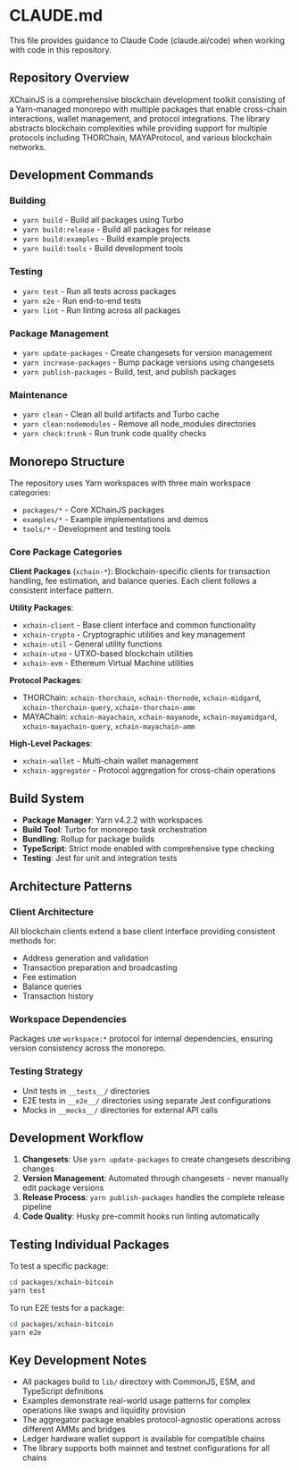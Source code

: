 # CLAUDE.md

This file provides guidance to Claude Code (claude.ai/code) when working with code in this repository.

## Repository Overview

XChainJS is a comprehensive blockchain development toolkit consisting of a Yarn-managed monorepo with multiple packages that enable cross-chain interactions, wallet management, and protocol integrations. The library abstracts blockchain complexities while providing support for multiple protocols including THORChain, MAYAProtocol, and various blockchain networks.

## Development Commands

### Building
- `yarn build` - Build all packages using Turbo
- `yarn build:release` - Build all packages for release
- `yarn build:examples` - Build example projects
- `yarn build:tools` - Build development tools

### Testing
- `yarn test` - Run all tests across packages
- `yarn e2e` - Run end-to-end tests
- `yarn lint` - Run linting across all packages

### Package Management
- `yarn update-packages` - Create changesets for version management
- `yarn increase-packages` - Bump package versions using changesets
- `yarn publish-packages` - Build, test, and publish packages

### Maintenance
- `yarn clean` - Clean all build artifacts and Turbo cache
- `yarn clean:nodemodules` - Remove all node_modules directories
- `yarn check:trunk` - Run trunk code quality checks

## Monorepo Structure

The repository uses Yarn workspaces with three main workspace categories:
- `packages/*` - Core XChainJS packages
- `examples/*` - Example implementations and demos
- `tools/*` - Development and testing tools

### Core Package Categories

**Client Packages** (`xchain-*`): Blockchain-specific clients for transaction handling, fee estimation, and balance queries. Each client follows a consistent interface pattern.

**Utility Packages**:
- `xchain-client` - Base client interface and common functionality
- `xchain-crypto` - Cryptographic utilities and key management
- `xchain-util` - General utility functions
- `xchain-utxo` - UTXO-based blockchain utilities
- `xchain-evm` - Ethereum Virtual Machine utilities

**Protocol Packages**:
- THORChain: `xchain-thorchain`, `xchain-thornode`, `xchain-midgard`, `xchain-thorchain-query`, `xchain-thorchain-amm`
- MAYAChain: `xchain-mayachain`, `xchain-mayanode`, `xchain-mayamidgard`, `xchain-mayachain-query`, `xchain-mayachain-amm`

**High-Level Packages**:
- `xchain-wallet` - Multi-chain wallet management
- `xchain-aggregator` - Protocol aggregation for cross-chain operations

## Build System

- **Package Manager**: Yarn v4.2.2 with workspaces
- **Build Tool**: Turbo for monorepo task orchestration
- **Bundling**: Rollup for package builds
- **TypeScript**: Strict mode enabled with comprehensive type checking
- **Testing**: Jest for unit and integration tests

## Architecture Patterns

### Client Architecture
All blockchain clients extend a base client interface providing consistent methods for:
- Address generation and validation
- Transaction preparation and broadcasting
- Fee estimation
- Balance queries
- Transaction history

### Workspace Dependencies
Packages use `workspace:*` protocol for internal dependencies, ensuring version consistency across the monorepo.

### Testing Strategy
- Unit tests in `__tests__/` directories
- E2E tests in `__e2e__/` directories using separate Jest configurations
- Mocks in `__mocks__/` directories for external API calls

## Development Workflow

1. **Changesets**: Use `yarn update-packages` to create changesets describing changes
2. **Version Management**: Automated through changesets - never manually edit package versions
3. **Release Process**: `yarn publish-packages` handles the complete release pipeline
4. **Code Quality**: Husky pre-commit hooks run linting automatically

## Testing Individual Packages

To test a specific package:
```bash
cd packages/xchain-bitcoin
yarn test
```

To run E2E tests for a package:
```bash
cd packages/xchain-bitcoin
yarn e2e
```

## Key Development Notes

- All packages build to `lib/` directory with CommonJS, ESM, and TypeScript definitions
- Examples demonstrate real-world usage patterns for complex operations like swaps and liquidity provision
- The aggregator package enables protocol-agnostic operations across different AMMs and bridges
- Ledger hardware wallet support is available for compatible chains
- The library supports both mainnet and testnet configurations for all chains